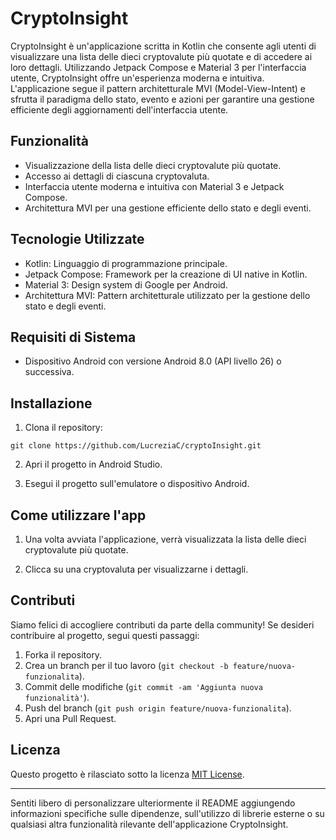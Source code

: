 

# CryptoInsight

CryptoInsight è un'applicazione scritta in Kotlin che consente agli utenti di visualizzare una lista delle dieci cryptovalute più quotate e di accedere ai loro dettagli. Utilizzando Jetpack Compose e Material 3 per l'interfaccia utente, CryptoInsight offre un'esperienza moderna e intuitiva. L'applicazione segue il pattern architetturale MVI (Model-View-Intent) e sfrutta il paradigma dello stato, evento e azioni per garantire una gestione efficiente degli aggiornamenti dell'interfaccia utente.

## Funzionalità

- Visualizzazione della lista delle dieci cryptovalute più quotate.
- Accesso ai dettagli di ciascuna cryptovaluta.
- Interfaccia utente moderna e intuitiva con Material 3 e Jetpack Compose.
- Architettura MVI per una gestione efficiente dello stato e degli eventi.

## Tecnologie Utilizzate

- Kotlin: Linguaggio di programmazione principale.
- Jetpack Compose: Framework per la creazione di UI native in Kotlin.
- Material 3: Design system di Google per Android.
- Architettura MVI: Pattern architetturale utilizzato per la gestione dello stato e degli eventi.

## Requisiti di Sistema

- Dispositivo Android con versione Android 8.0 (API livello 26) o successiva.

## Installazione

1. Clona il repository:

```
git clone https://github.com/LucreziaC/cryptoInsight.git
```

2. Apri il progetto in Android Studio.

3. Esegui il progetto sull'emulatore o dispositivo Android.

## Come utilizzare l'app

1. Una volta avviata l'applicazione, verrà visualizzata la lista delle dieci cryptovalute più quotate.

2. Clicca su una cryptovaluta per visualizzarne i dettagli.

## Contributi

Siamo felici di accogliere contributi da parte della community! Se desideri contribuire al progetto, segui questi passaggi:

1. Forka il repository.
2. Crea un branch per il tuo lavoro (`git checkout -b feature/nuova-funzionalita`).
3. Commit delle modifiche (`git commit -am 'Aggiunta nuova funzionalità'`).
4. Push del branch (`git push origin feature/nuova-funzionalita`).
5. Apri una Pull Request.

## Licenza

Questo progetto è rilasciato sotto la licenza [MIT License](LICENSE).

---

Sentiti libero di personalizzare ulteriormente il README aggiungendo informazioni specifiche sulle dipendenze, sull'utilizzo di librerie esterne o su qualsiasi altra funzionalità rilevante dell'applicazione CryptoInsight.
